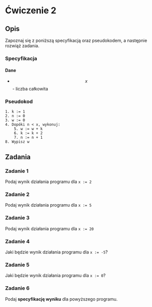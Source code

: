 # Ćwiczenie 2

## Opis

Zapoznaj się z poniższą specyfikacją oraz pseudokodem, a następnie rozwiąż zadania.

### Specyfikacja

#### Dane

* $$x$$ - liczba całkowita

### Pseudokod

```
1. k := 1
2. n := 0
3. w := 0
4. Dopóki n < x, wykonuj:
    5. w := w + k
    6. k := k + 2
    7. n := n + 1
8. Wypisz w
```

## Zadania

### Zadanie 1

Podaj wynik działania programu dla `x := 2`

### Zadanie 2

Podaj wynik działania programu dla `x := 5`

### Zadanie 3

Podaj wynik działania programu dla `x := 20`

### Zadanie 4

Jaki będzie wynik działania programu dla `x := -5`?

### Zadanie 5

Jaki będzie wynik działania programu dla `x := 0`?

### Zadanie 6

Podaj **specyfikację wyniku** dla powyższego programu.
